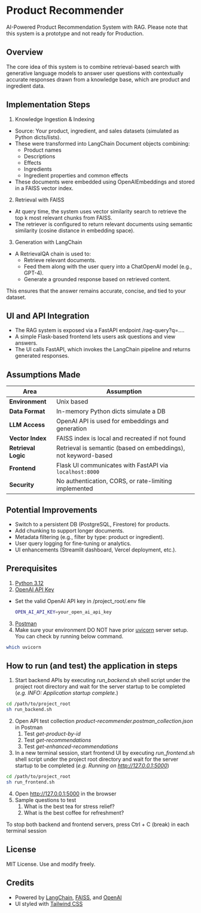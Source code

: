 # Product Recommender

AI-Powered Product Recommendation System with RAG. Please note that this system is a prototype and not ready for
Production.

## Overview

The core idea of this system is to combine retrieval-based search with generative language models to answer user
questions with contextually accurate responses drawn from a knowledge base, which are product and ingredient data.

## Implementation Steps

1. Knowledge Ingestion & Indexing

- Source: Your product, ingredient, and sales datasets (simulated as Python dicts/lists).
- These were transformed into LangChain Document objects combining:
    - Product names
    - Descriptions
    - Effects
    - Ingredients
    - Ingredient properties and common effects
- These documents were embedded using OpenAIEmbeddings and stored in a FAISS vector index.

2. Retrieval with FAISS

- At query time, the system uses vector similarity search to retrieve the top k most relevant chunks from FAISS.
- The retriever is configured to return relevant documents using semantic similarity (cosine distance in embedding
  space).

3. Generation with LangChain

- A RetrievalQA chain is used to:
    - Retrieve relevant documents.
    - Feed them along with the user query into a ChatOpenAI model (e.g., GPT-4).
    - Generate a grounded response based on retrieved content.

This ensures that the answer remains accurate, concise, and tied to your dataset.

## UI and API Integration

- The RAG system is exposed via a FastAPI endpoint /rag-query?q=....
- A simple Flask-based frontend lets users ask questions and view answers.
- The UI calls FastAPI, which invokes the LangChain pipeline and returns generated responses.

## Assumptions Made

| Area                | Assumption                                                     |
|---------------------|----------------------------------------------------------------|
| **Environment**     | Unix based                                                     |
| **Data Format**     | In-memory Python dicts simulate a DB                           |
| **LLM Access**      | OpenAI API is used for embeddings and generation               |
| **Vector Index**    | FAISS index is local and recreated if not found                |
| **Retrieval Logic** | Retrieval is semantic (based on embeddings), not keyword-based |
| **Frontend**        | Flask UI communicates with FastAPI via `localhost:8000`        |
| **Security**        | No authentication, CORS, or rate-limiting implemented          |

## Potential Improvements

- Switch to a persistent DB (PostgreSQL, Firestore) for products.
- Add chunking to support longer documents.
- Metadata filtering (e.g., filter by type: product or ingredient).
- User query logging for fine-tuning or analytics.
- UI enhancements (Streamlit dashboard, Vercel deployment, etc.).

## Prerequisites

1. [Python 3.12](https://www.python.org/downloads/release/python-3122/)
2. [OpenAI API Key](https://platform.openai.com/settings/organization/api-keys)

- Set the valid OpenAI API key in /project_root/.env file

  ```bash
  OPEN_AI_API_KEY=your_open_ai_api_key
  ```

3. [Postman](https://www.postman.com/downloads/)
4. Make sure your environment DO NOT have prior [uvicorn](https://www.uvicorn.org/) server setup. You can check by
   running below command.

  ```bash
  which uvicorn
  ```

## How to run (and test) the application in steps

1. Start backend APIs by executing *run_backend.sh* shell script under the project root directory and wait for the
   server startup to be completed (*e.g. INFO: Application startup complete.*)

```bash
cd /path/to/project_root
sh run_backend.sh
```

2. Open API test collection *product-recommender.postman_collection.json* in Postman
    1. Test *get-product-by-id*
    2. Test *get-recommendations*
    3. Test *get-enhanced-recommendations*
3. In a new terminal session, start frontend UI by executing *run_frontend.sh* shell script under the project root directory and wait for the server startup to be completed (*e.g. Running on http://127.0.0.1:5000*)

```bash
cd /path/to/project_root
sh run_frontend.sh
```

4. Open http://127.0.0.1:5000 in the browser
5. Sample questions to test
    1. What is the best tea for stress relief?
    2. What is the best coffee for refreshment?

To stop both backend and frontend servers, press Ctrl + C (break) in each terminal session

## License

MIT License. Use and modify freely.

## Credits

- Powered by [LangChain](https://www.langchain.com/), [FAISS](https://github.com/facebookresearch/faiss),
  and [OpenAI](https://openai.com/)
- UI styled with [Tailwind CSS](https://tailwindcss.com/)




